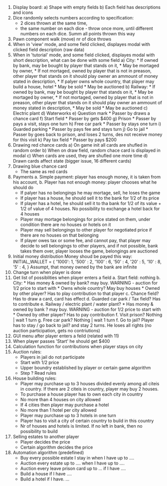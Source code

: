 1. Display board:
    a) Shape with empty fields
    b) Each field has descriptions and icons
2. Dice randomly selects numbers according to specification:
    * 2 dices thrown at the same time,
    * the same number on each dice - throw once more, until different numbers on each dice. Summ all points thrown this way
3. Pawn component walk (move) nr of dice throws
4. When in 'view' mode, and some field clicked, displayes modal with clicked field description (raw data)
5. When in 'tutorial' mode, and some field clicked, displayes modal with short description, what can be done with some field
    a) City:
        * If owned by bank, may be bought by player that stands on it,
        * May be mortaged by owner,
        * If not mortaged, owned by player that is not in preason, other player that stands on it should play owner an ammount of money stated in description,
        * If palyer owns whole country, that player may build a house, hotel
        * May be sold
        * May be auctioned
    b) Railway:
        * If owned by bank, may be bought by player that stands on it,
        * May be mortaged by owner,
        * If not mortaged, owned by player that is not in preason, other player that stands on it should play owner an ammount of money stated in description,
        * May be sold
        * May be auctioned
    c) Electric plant
    d) Waterworks
    e) Question mark
        * Passer by draws a chance card
    f) Start field
        * Passer by gets $400
    g) Prison
        * Passer by pays a visit, stays one turn
    h) Free car park
        * Passer by stays one turn
    i) Guarded parking
        * Passer by pays fee and stays turn
    j) Go to jail 
        * Passer by goes back to prison, and loses 2 turns, des not receive money for this visit
    k) Pay tax field
        * Passer by pays $200
6. Drawing red chance cards
    a) On game init all cards are shufled in random order
    b) When on draw field, random chace card is displayed in modal
    c) When cards are used, they are shufled one more time
    d) Drawn cards affect state (bigger issue, 16 different cards)
7. Drawing blue chance card
    * The same as red cards
8. Payments
    a. Simple payment: player has enough money, it is taken from his account,
    b. Player has not enough money: player chooses what he should do
    * If palyer has no belongings he may mortage, sell, he loses the game
    * If player has a house, he should sell it to the bank for 1/2 of its price
    * If player has a hotel, he should sell it to tha bank for 1/2 of its value + 1/2 of value of 4 houses. No possibility to exchange a hotel back for 4 houses
    * Player may mortage belongings for price stated on them, under condition there are no houses or hotels on it
    * Player may sell belongings to other player for negotiated price
    if there are no houses on that belonging
    * If player owes tax or some fee, and cannot pay, that player may decide to sell belongings to other players, and if not possible, bank takes them over, player looses the game, belongings are auctioned
9. Initial money distribution
    Money shoud be payed this way:
        INITIAL_WALLET = {
            '1000': 1,
            '500' : 2,
            '100' : 6,
            '50'  : 4,
            '20'  : 5,
            '10'  : 8,
            '5'   : 4,
        }
    Assumpt, that money owned by the bank are infinite
10. Change turn when player is done
11. Get list of possiblities when player enters a field
    a. Start field: nothing
    b. City:
        * Has money & owned by bank? may buy. WARNING - auction for 1/2 price to start with
        * Owns whole country? May buy houses
        * Owned by other player? Has to play contribution to that player
    c. Chance field? Has to draw a card, card has effect
    d. Guarded car park / Tax field? Has to contribute
    e. Railway / electric plant / water plant?
        * Has money & owned by bank ? may buy. WARNING - auction for 1/2 price to start with
        * Owned by other player? Has to pay contribution
    f. Visit prison? Nothing | wait 1 turn
    g. Free car park? Nothing | wait 1 turn
    f. Go to jail? Player has to stay / go back to jail? and stay 2 turns. He loses all rights (no auction participation, gets no contriutions)
12. GUI menu after player enters a feild (related with 11)
13. When player passes 'Start' he should get $400
14. Calculation function for contributions when player stays on city
15. Auction rules:
    * Players in jail do not participate
    * Start with 1/2 price
    * Upper boundry established by player or certain game algorithm
    * Step ? Read rules
16. House building rules:
    * Player may purchase up to 3 houses divided evenly among all citeis in country. If there are 2 citeis in country, player may buy 2 houses.
    * To purchase a house player has to own each city in country
    * No more than 4 houses on city allowed
    * If 4 cities then player may purchase a hotel
    * No more than 1 hotel per city allowed
    * Player may purchase up to 3 hotels in one turn
    * Player has to visit a city of certain country to build in this country
    * Nr of houses and hotels is limited. If no left in bank, then no
    possibility to build
17. Selling estates to another player
    * Player decides the price
    * Certain algorithm decides the price
18. Automation algorithm (predefined)
    * Buy every possible estate I stay in when I have up to ....
    * Auction every estate up to .... when I have up to .... 
    * Auction every leave prison card up to ... if I have ....
    * Build a house if I have ....
    * Build a hotel if I have. ...

